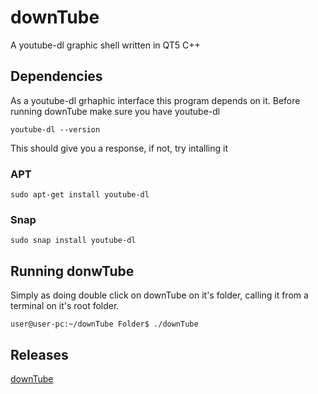 # downTube
A youtube-dl graphic shell written in QT5 C++

## Dependencies
As a youtube-dl grhaphic interface this program depends on it. Before running downTube make sure you have youtube-dl

    youtube-dl --version

This should give you a response, if not, try intalling it

### APT

    sudo apt-get install youtube-dl

### Snap

    sudo snap install youtube-dl

## Running donwTube
Simply as doing double click on downTube on it's folder, calling it from a terminal on it's root folder.

    user@user-pc:~/downTube Folder$ ./downTube
 

## Releases
[downTube](https://github.com/GearFox98/downTube/releases)
